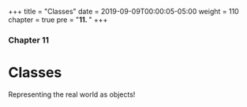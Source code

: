 +++
title = "Classes"
date = 2019-09-09T00:00:05-05:00
weight = 110
chapter = true
pre = "<b>11. </b>"
+++

### Chapter 11

# Classes

Representing the real world as objects!
